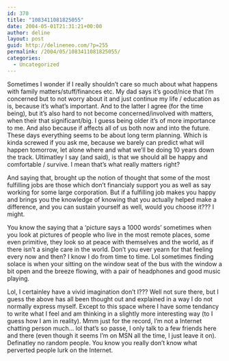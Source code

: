 ```yaml
---
id: 370
title: "1083411081825055"
date: 2004-05-01T21:31:21+00:00
author: deline
layout: post
guid: http://delineneo.com/?p=255
permalink: /2004/05/1083411081825055/
categories:
  - Uncategorized
---
```

Sometimes I wonder if I really shouldn&#8217;t care so much about what happens with family matters/stuff/finances etc. My dad says it&#8217;s good/nice that I&#8217;m concerned but to not worry about it and just continue my life / education as is, because it&#8217;s what&#8217;s important. And to the latter I agree (for the time being), but it&#8217;s also hard to not become concerned/involved with matters, when their that significant/big. I guess being older it&#8217;s of more importance to me. And also because if affects all of us both now and into the future. These days everything seems to be about long term planning. Which is kinda screwed if you ask me, because we barely can predict what will happen tomorrow, let alone where and what we&#8217;ll be doing 10 years down the track. Ultimatley I say (and said), is that we should all be happy and comfortable / survive. I mean that&#8217;s what really matters right?

And saying that, brought up the notion of thought that some of the most fulfilling jobs are those which don&#8217;t financialy support you as well as say working for some large corporation. But if a fulfilling job makes you happy and brings you the knowledge of knowing that you actually helped make a difference, and you can sustain yourself as well, would you choose it??? I might.

You know the saying that a &#8216;picture says a 1000 words&#8217; sometimes when you look at pictures of people who live in the most remote places, some even primitive, they look so at peace with themselves and the world, as if there isn&#8217;t a single care in the world. Don&#8217;t you ever yearn for that feeling every now and then? I know I do from time to time. Lol sometimes finding solace is when your sitting on the window seat of the bus with the window a bit open and the breeze flowing, with a pair of headphones and good music playing.

Lol, I certainley have a vivid imagination don&#8217;t I??? Well not sure there, but I guess the above has all been thought out and explained in a way I do not normally express myself. Except to this space where I have some tendancy to write what I feel and am thinking in a slightly more interesting way (to I guess how I am in reality). Mmm just for the record, I&#8217;m not a Internet chatting person much&#8230; lol that&#8217;s so passe, I only talk to a few friends here and there (even though it seems I&#8217;m on MSN all the time, I just leave it on). Definatley no random people. You know you really don&#8217;t know what perverted people lurk on the Internet.
